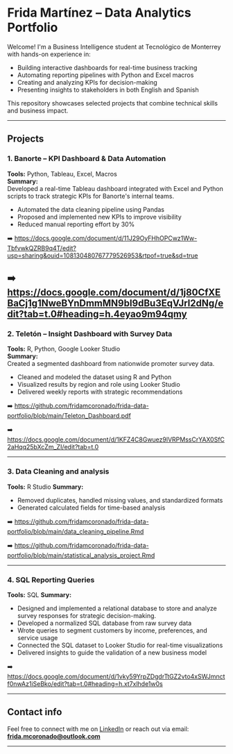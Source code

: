 #  Frida Martínez – Data Analytics Portfolio

Welcome! I'm a Business Intelligence student at Tecnológico de Monterrey with hands-on experience in:

- Building interactive dashboards for real-time business tracking
- Automating reporting pipelines with Python and Excel macros
- Creating and analyzing KPIs for decision-making
- Presenting insights to stakeholders in both English and Spanish

This repository showcases selected projects that combine technical skills and business impact.

---

##  Projects

### 1. Banorte – KPI Dashboard & Data Automation  
**Tools:** Python, Tableau, Excel, Macros  
**Summary:**  
Developed a real-time Tableau dashboard integrated with Excel and Python scripts to track strategic KPIs for Banorte's internal teams.  
- Automated the data cleaning pipeline using Pandas  
- Proposed and implemented new KPIs to improve visibility  
- Reduced manual reporting effort by 30%  

➡️ https://docs.google.com/document/d/11J29OyFHhOPCwz1Ww-TbfvwkQZRB9q4T/edit?usp=sharing&ouid=108130480767779526953&rtpof=true&sd=true

➡️ https://docs.google.com/document/d/1j80CfXEBaCj1g1NweBYnDmmMN9bI9dBu3EqVJrl2dNg/edit?tab=t.0#heading=h.4eyao9m94qmy
---

### 2. Teletón – Insight Dashboard with Survey Data  
**Tools:** R, Python, Google Looker Studio  
**Summary:**  
Created a segmented dashboard from nationwide promoter survey data.  
- Cleaned and modeled the dataset using R and Python  
- Visualized results by region and role using Looker Studio  
- Delivered weekly reports with strategic recommendations  

➡️ https://github.com/fridamcoronado/frida-data-portfolio/blob/main/Teleton_Dashboard.pdf

➡️ https://docs.google.com/document/d/1KFZ4C8Gwuez9lVRPMssCrYAX0SfC2aHqq25bXcZm_ZI/edit?tab=t.0


---

### 3. Data Cleaning and analysis
**Tools:** R Studio 
**Summary:**  
- Removed duplicates, handled missing values, and standardized formats  
- Generated calculated fields for time-based analysis 


➡️ https://github.com/fridamcoronado/frida-data-portfolio/blob/main/data_cleaning_pipeline.Rmd

➡️ https://github.com/fridamcoronado/frida-data-portfolio/blob/main/statistical_analysis_project.Rmd

---
### 4. SQL Reporting Queries  
**Tools:** SQL
**Summary:**  
- Designed and implemented a relational database to store and analyze survey responses for strategic decision-making.
- Developed a normalized SQL database from raw survey data
- Wrote queries to segment customers by income, preferences, and service usage
- Connected the SQL dataset to Looker Studio for real-time visualizations
- Delivered insights to guide the validation of a new business model

➡️ https://docs.google.com/document/d/1vky59YrpZDgdrTtGZ2vto4xSWJmnctf0nwAz1iSeBko/edit?tab=t.0#heading=h.xt7xlhde1w0s

---

## Contact info 
Feel free to connect with me on [LinkedIn](https://www.linkedin.com/in/frida-sofia-martinez-coronado-1a07a3376) or reach out via email: **frida.mcoronado@outlook.com**

---


